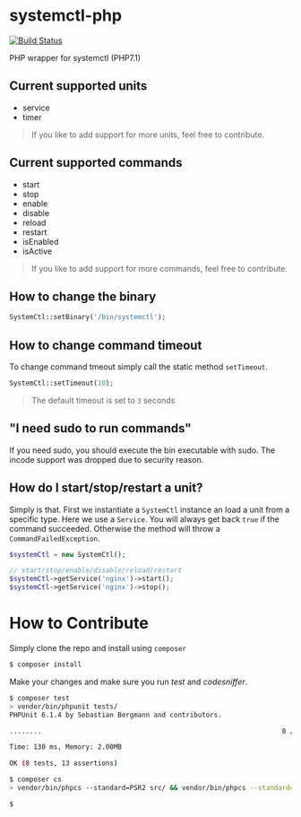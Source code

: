 # systemctl-php
[![Build Status](https://api.travis-ci.org/icanhazstring/systemctl-php.svg?branch=master)](https://travis-ci.org/icanhazstring/systemctl-php)

PHP wrapper for systemctl (PHP7.1)

## Current supported units
- service
- timer

> If you like to add support for more units, feel free to contribute.

## Current supported commands
- start
- stop
- enable
- disable
- reload
- restart
- isEnabled
- isActive

> If you like to add support for more commands, feel free to contribute.

## How to change the binary

```php
SystemCtl::setBinary('/bin/systemctl');
```

## How to change command timeout
To change command tmeout simply call the static method `setTimeout`.
```php
SystemCtl::setTimeout(10);
```

> The default timeout is set to `3` seconds

## "I need sudo to run commands"
If you need sudo, you should execute the bin executable with sudo.
The incode support was dropped due to security reason.

## How do I start/stop/restart a unit?
Simply is that. First we instantiate a `SystemCtl` instance an load a unit from a specific type. Here we use a `Service`. You will always get back `true` if the command succeeded. Otherwise the method will throw a `CommandFailedException`.

```php
$systemCtl = new SystemCtl();

// start/stop/enable/disable/reload/restart
$systemCtl->getService('nginx')->start();
$systemCtl->getService('nginx')->stop();
```

# How to Contribute
Simply clone the repo and install using `composer`

```bash
$ composer install
```

Make your changes and make sure you run *test* and *codesniffer*.

```bash
$ composer test
> vendor/bin/phpunit tests/
PHPUnit 6.1.4 by Sebastian Bergmann and contributors.

........                                                            8 / 8 (100%)

Time: 130 ms, Memory: 2.00MB

OK (8 tests, 13 assertions)

$ composer cs
> vendor/bin/phpcs --standard=PSR2 src/ && vendor/bin/phpcs --standard=PSR2 tests/

$ 
```

